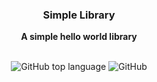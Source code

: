 <div align='center'>
<h3>Simple Library</h3>
<b>A simple hello world library</b>
<br></br>

![GitHub top language](https://img.shields.io/github/languages/top/bipinkrishnan/simple_library)
![GitHub](https://img.shields.io/github/license/bipinkrishnan/simple_library)
</div>
